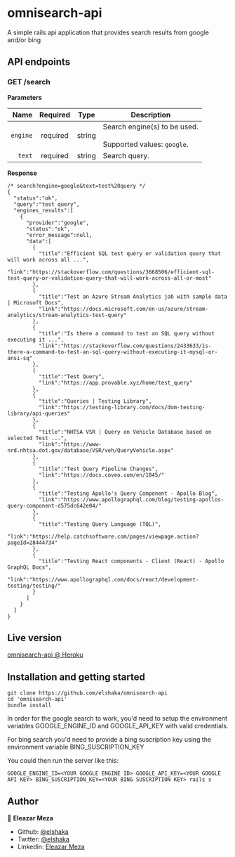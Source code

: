 # omnisearch-api

A simple rails api application that provides search results from google and/or bing

## API endpoints

### GET /search

**Parameters**

|          Name | Required |  Type   | Description                                                                                                                                                           |
| -------------:|:--------:|:-------:| --------------------------------------------------------------------------------------------------------------------------------------------------------------------- |
|     `engine` | required | string  | Search engine(s) to be used. <br/><br/> Supported values: `google`.                                                                     |
|     `text` | required | string  | Search query.                                                                     |

**Response**
```
/* search?engine=google&text=test%20query */
{
  "status":"ok",
  "query":"test query",
  "engines_results":[
    {
      "provider":"google",
      "status":"ok",
      "error_message":null,
      "data":[
        {
          "title":"Efficient SQL test query or validation query that will work across all ...",
          "link":"https://stackoverflow.com/questions/3668506/efficient-sql-test-query-or-validation-query-that-will-work-across-all-or-most"
        },
        {
          "title":"Test an Azure Stream Analytics job with sample data | Microsoft Docs",
          "link":"https://docs.microsoft.com/en-us/azure/stream-analytics/stream-analytics-test-query"
        },
        {
          "title":"Is there a command to test an SQL query without executing it ...",
          "link":"https://stackoverflow.com/questions/2433633/is-there-a-command-to-test-an-sql-query-without-executing-it-mysql-or-ansi-sq"
        },
        {
          "title":"Test Query",
          "link":"https://app.provable.xyz/home/test_query"
        },
        {
          "title":"Queries | Testing Library",
          "link":"https://testing-library.com/docs/dom-testing-library/api-queries"
        },
        {
          "title":"NHTSA VSR | Query on Vehicle Database based on selected Test ...",
          "link":"https://www-nrd.nhtsa.dot.gov/database/VSR/veh/QueryVehicle.aspx"
        },
        {
          "title":"Test Query Pipeline Changes",
          "link":"https://docs.coveo.com/en/1845/"
        },
        {
          "title":"Testing Apollo's Query Component - Apollo Blog",
          "link":"https://www.apollographql.com/blog/testing-apollos-query-component-d575dc642e04/"
        },
        {
          "title":"Testing Query Language (TQL)",
          "link":"https://help.catchsoftware.com/pages/viewpage.action?pageId=28444734"
        },
        {
          "title":"Testing React components - Client (React) - Apollo GraphQL Docs",
          "link":"https://www.apollographql.com/docs/react/development-testing/testing/"
        }
      ]
    }
  ]
}
```

## Live version

[omnisearch-api @ Heroku](https://omnisearch-elshaka.herokuapp.com/search?engine=google&text=test%20query)

## Installation and getting started

```
git clone https://github.com/elshaka/omnisearch-api
cd 'omnisearch-api'
bundle install
```

In order for the google search to work, you'd need to setup the environment variables GOOGLE_ENGINE_ID and GOOGLE_API_KEY with valid credentials.

For bing search you'd need to provide a bing suscription key using the environment variable BING_SUSCRIPTION_KEY

You could then run the server like this:

```
GOOGLE_ENGINE_ID=<YOUR GOOGLE ENGINE ID> GOOGLE_API_KEY=<YOUR GOOGLE API KEY> BING_SUSCRIPTION_KEY=<YOUR BING SUSCRIPTION KEY> rails s
```

## Author

👤 **Eleazar Meza**

- Github: [@elshaka](https://github.com/elshaka)
- Twitter: [@elshaka](https://twitter.com/elshaka)
- Linkedin: [Eleazar Meza](https://www.linkedin.com/in/elshaka/)
